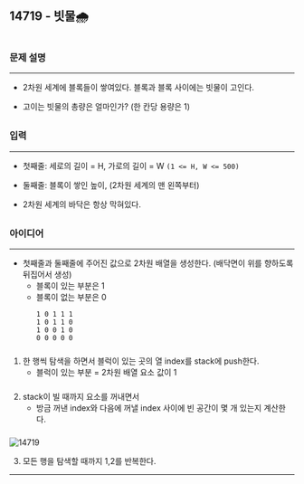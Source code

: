 ## 14719 - 빗물🌧️

#
### 문제 설명
***  
- 2차원 세계에 블록들이 쌓여있다. 블록과 블록 사이에는 빗물이 고인다.


- 고이는 빗물의 총량은 얼마인가? (한 칸당 용량은 1)

##
### 입력
***
- 첫째줄: 세로의 길이 = H, 가로의 길이 = W `(1 <= H, W <= 500)`


- 둘째줄: 블록이 쌓인 높이, (2차원 세계의 맨 왼쪽부터)
  

- 2차원 세계의 바닥은 항상 막혀있다.


##
### 아이디어
***

- 첫째줄과 둘째줄에 주어진 값으로 2차원 배열을 생성한다. (배닥면이 위를 향하도록 뒤집어서 생성)
  - 블록이 있는 부분은 1
  - 블록이 없는 부분은 0
    ```
    1 0 1 1 1
    1 0 1 1 0
    1 0 0 1 0
    0 0 0 0 0
    ```
###
1. 한 행씩 탐색을 하면서 블럭이 있는 곳의 열 index를 stack에 push한다.
   - 블럭이 있는 부분 = 2차원 배열 요소 값이 1
  
### 
2. stack이 빌 때까지 요소를 꺼내면서
   - 방금 꺼낸 index와 다음에 꺼낼 index 사이에 빈 공간이 몇 개 있는지 계산한다. 
### 

   ![14719](./img/14719.png)
  

3. 모든 행을 탐색할 때까지 1,2를 반복한다.
***
#
#
#
